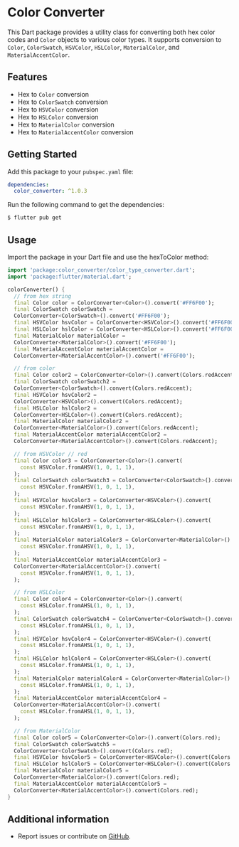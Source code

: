 # Color Converter
This Dart package provides a utility class for converting both hex color codes and `Color` objects to various color types. It supports conversion to `Color`, `ColorSwatch`, `HSVColor`, `HSLColor`, `MaterialColor`, and `MaterialAccentColor`.

## Features

- Hex to `Color` conversion
- Hex to `ColorSwatch` conversion
- Hex to `HSVColor` conversion
- Hex to `HSLColor` conversion
- Hex to `MaterialColor` conversion
- Hex to `MaterialAccentColor` conversion

## Getting Started

Add this package to your `pubspec.yaml` file:

```yaml
dependencies:
  color_converter: ^1.0.3
```
Run the following command to get the dependencies: 
```bash
$ flutter pub get
```

## Usage

Import the package in your Dart file and use the hexToColor method:

```dart
import 'package:color_converter/color_type_converter.dart';
import 'package:flutter/material.dart';

colorConverter() {
  // from hex string
  final Color color = ColorConverter<Color>().convert('#FF6F00');
  final ColorSwatch colorSwatch =
  ColorConverter<ColorSwatch>().convert('#FF6F00');
  final HSVColor hsvColor = ColorConverter<HSVColor>().convert('#FF6F00');
  final HSLColor hslColor = ColorConverter<HSLColor>().convert('#FF6F00');
  final MaterialColor materialColor =
  ColorConverter<MaterialColor>().convert('#FF6F00');
  final MaterialAccentColor materialAccentColor =
  ColorConverter<MaterialAccentColor>().convert('#FF6F00');

  // from color
  final Color color2 = ColorConverter<Color>().convert(Colors.redAccent);
  final ColorSwatch colorSwatch2 =
  ColorConverter<ColorSwatch>().convert(Colors.redAccent);
  final HSVColor hsvColor2 =
  ColorConverter<HSVColor>().convert(Colors.redAccent);
  final HSLColor hslColor2 =
  ColorConverter<HSLColor>().convert(Colors.redAccent);
  final MaterialColor materialColor2 =
  ColorConverter<MaterialColor>().convert(Colors.redAccent);
  final MaterialAccentColor materialAccentColor2 =
  ColorConverter<MaterialAccentColor>().convert(Colors.redAccent);

  // from HSVColor // red
  final Color color3 = ColorConverter<Color>().convert(
    const HSVColor.fromAHSV(1, 0, 1, 1),
  );
  final ColorSwatch colorSwatch3 = ColorConverter<ColorSwatch>().convert(
    const HSVColor.fromAHSV(1, 0, 1, 1),
  );
  final HSVColor hsvColor3 = ColorConverter<HSVColor>().convert(
    const HSVColor.fromAHSV(1, 0, 1, 1),
  );
  final HSLColor hslColor3 = ColorConverter<HSLColor>().convert(
    const HSVColor.fromAHSV(1, 0, 1, 1),
  );
  final MaterialColor materialColor3 = ColorConverter<MaterialColor>().convert(
    const HSVColor.fromAHSV(1, 0, 1, 1),
  );
  final MaterialAccentColor materialAccentColor3 =
  ColorConverter<MaterialAccentColor>().convert(
    const HSVColor.fromAHSV(1, 0, 1, 1),
  );

  // from HSLColor
  final Color color4 = ColorConverter<Color>().convert(
    const HSLColor.fromAHSL(1, 0, 1, 1),
  );
  final ColorSwatch colorSwatch4 = ColorConverter<ColorSwatch>().convert(
    const HSLColor.fromAHSL(1, 0, 1, 1),
  );
  final HSVColor hsvColor4 = ColorConverter<HSVColor>().convert(
    const HSLColor.fromAHSL(1, 0, 1, 1),
  );
  final HSLColor hslColor4 = ColorConverter<HSLColor>().convert(
    const HSLColor.fromAHSL(1, 0, 1, 1),
  );
  final MaterialColor materialColor4 = ColorConverter<MaterialColor>().convert(
    const HSLColor.fromAHSL(1, 0, 1, 1),
  );
  final MaterialAccentColor materialAccentColor4 =
  ColorConverter<MaterialAccentColor>().convert(
    const HSLColor.fromAHSL(1, 0, 1, 1),
  );

  // from MaterialColor
  final Color color5 = ColorConverter<Color>().convert(Colors.red);
  final ColorSwatch colorSwatch5 =
  ColorConverter<ColorSwatch>().convert(Colors.red);
  final HSVColor hsvColor5 = ColorConverter<HSVColor>().convert(Colors.red);
  final HSLColor hslColor5 = ColorConverter<HSLColor>().convert(Colors.red);
  final MaterialColor materialColor5 =
  ColorConverter<MaterialColor>().convert(Colors.red);
  final MaterialAccentColor materialAccentColor5 =
  ColorConverter<MaterialAccentColor>().convert(Colors.red);
}
```

## Additional information

- Report issues or contribute on [GitHub](https://github.com/abdullahbokl/color_converter).

